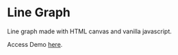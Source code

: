 # Line Graph
Line graph made with HTML canvas and vanilla javascript. 

Access Demo [here](https://qianzhong516.github.io/js-line-graph/).


